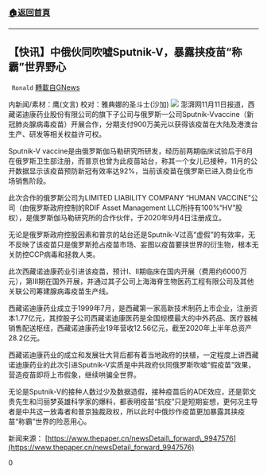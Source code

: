 ###  [:house:返回首頁](https://github.com/ourhimalayas/txt)
---

## 【快讯】中俄伙同吹嘘Sputnik-V，暴露挟疫苗“称霸”世界野心
` Ronald` [轉載自GNews](https://gnews.org/zh-hans/551245/)

内新闻/素材：鹰(文言) 校对：雅典娜的圣斗士(沙加)
![](https://gnews-media-offload.s3.amazonaws.com/wp-content/uploads/2020/11/12100521/image1-6.jpg)
澎湃网11月11日报道，西藏诺迪康药业股份有限公司的旗下子公司与俄罗斯一公司Sputnik-Vvaccine（新冠肺炎腺病毒疫苗）开展合作，分期支付900万美元以获得该疫苗在大陆及港澳台生产、研发等相关权益许可权。

Sputnik-V vaccine是由俄罗斯伽马勒研究所研发，经历前两期临床试验后于8月在俄罗斯卫生部注册，而普京也曾为此疫苗站台，称其一个女儿已接种，11月的公开数据显示该疫苗预防新冠有效率达92%，当前该疫苗在俄罗斯已进入商业化市场销售阶段。

此次合作的俄罗斯公司为LIMITED LIABILITY COMPANY “HUMAN VACCINE”公司（由俄罗斯政府控制的RDIF Asset Management LLC所持有100%“HV”股权），是俄罗斯伽马勒研究所的合作伙伴，于2020年9月4日注册成立。

无论是俄罗斯政府控股因素和普京的站台还是Sputnik-V过高“虚假”的有效率，无不反映了该疫苗只是俄罗斯抢占疫苗市场、妄图以疫苗要挟世界的衍生物，根本无关防控CCP病毒和拯救人类。

此次西藏诺迪康药业引进该疫苗，预计Ⅰ、Ⅱ期临床在国内开展（费用约6000万元），第Ⅲ期在国外开展，并通过其子公司上海海脊生物医药工程有限公司及其他关联公司筹建腺病毒疫苗生产线。

西藏诺迪康药业成立于1999年7月，是西藏第一家高新技术制药上市企业，注册资本1.77亿元，其控股子公司西藏诺迪康医药是全国规模最大的中外药品、医疗器械销售配送枢纽，西藏诺迪康药业19年营收12.56亿元，截至2020年上半年总资产28.2亿元。

西藏诺迪康药业的成立和发展壮大背后都有着当地政府的扶植，一定程度上讲西藏诺迪康药业的此次引进Sputnik-V实质是中共政府伙同俄罗斯吹嘘“假疫苗”效果，营造疫苗即将上市假象，继续哄骗全世界。

无论是Sputnik-V的接种人数过少及数据造假，接种疫苗后的ADE效应，还是郭文贵先生和闫丽梦英雄科学家的爆料，都表明疫苗“抗疫”只是短期妄想，更何况主导者是中共这一放毒者和普京独裁政权，所以此时中俄炒作疫苗更加暴露其挟疫苗“称霸”世界的险恶用心。

新闻来源：
[https://www.thepaper.cn/newsDetail\_forward\_9947576](https://www.thepaper.cn/newsDetail_forward_9947576)

0

